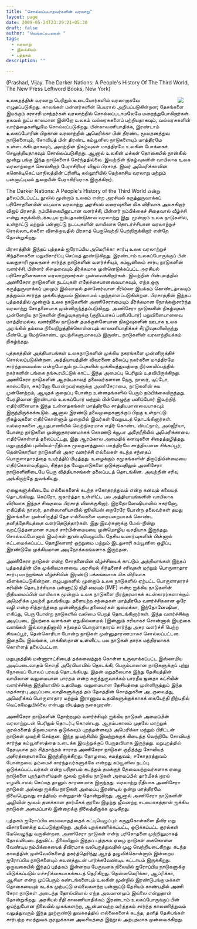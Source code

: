 ```yaml
---
title: "சொல்லப்படாதவர்களின் வரலாறு"
layout: page
date: 2009-05-24T23:29:21+05:30
draft: false
author: "வெங்கட்ரமணன் "
tags:
  - வரலாறு
  - இலக்கியம்
  - புத்தகம்
description: ""

---
```


(Prashad, Vijay. The Darker Nations: A People's History Of The Third World, The New Press Leftword Books, New York)

 <img clear="none" align="right" hspace="20" src="/images/darker_nations.jpg" > உலகதத்தின் வரலாறு பெரிதும் உடையோர்களில் வரலாறாகவே எழுதப்படுகிறது. காலங்கள் மன்னர்களின் பெயரால் அறியப்படுகின்றன; தேசங்களை இயக்கும் சராசரி மாந்தர்கள் வரலாற்றில் சொல்லப்படாமலேயே மறைந்துபோகிறார்கள். தகவல் நுட்ப காலமான இன்றோ உலகம் வல்லரசுகளைப் பற்றியதாகவும், வல்லரசுகளின் வார்த்தைகளிலுமே சொல்லப்படுகிறது. பின்காலணியாதிக்க, இரண்டாம் உலகப்போரின் பிறகான வரலாற்றில் அமெரிக்கா பின் திரண்ட மூலதனத்துவ நாடுகளையும், சோவியத் பின் திரண்ட கம்யூனிஸ நாடுகளையும் மாத்திரமே உள்ளடக்கியதாகவும், அவற்றின் நிகழ்வுகள் மாத்திரமே உலகின் போக்கைச் செலுத்தியதாகவும் சொல்லப்படுகிறது. ஆனால் உலகின் மக்கள் தொகையில் நான்கில் மூன்று பங்கு இந்த நாடுகளைச் சேர்ந்ததில்லை. இவற்றின் நிகழ்வுகளின் வாயிலாக உலக வரலாற்றைச் சொல்கிறார் பேராசிரியர் விஜய் பிரசாத்.  இவர் அமெரிக்காவின் கனெக்டிகெட் மாநிலத்தின் ட்ரினிடி கல்லூரியில் தெற்காசிய வரலாறு மற்றும் பன்னாட்டியல் துறையின் பேராசிரியராக இருக்கிறார். 

The Darker Nations: A People's History of the Third World என்று தலைப்பிடப்பட்ட நூலில் மூன்றாம் உலகம் என்ற அரசியல் கருத்துருவாக்கப் பரிசோதனையின் வடிவாக வரலாற்று அரசியல் வரைவுகளை மிக விரிவாக அலசுகிறார் விஜய் பிரசாத். நம்பிக்கையினூடான வளர்ச்சி, பின்னர் நம்பிக்கைச் சிதைவால் வீழ்ச்சி என்று சுருக்கிவிடக்கூடிய ஐம்பதாண்டுகால வரலாற்று இது. மூன்றாம் உலக நாடுகளில், உள்நாட்டு மற்றும் பன்னாட்டு நடப்புகளின் வாயிலாக தொடர்ச்சியான வரலாற்றுச் சொல்லாடல்களை விளக்குவதில் பிரசாத் பெருவெற்றி பெற்றிருக்கிறார் என்றே தோன்றுகிறது.

பிரசாத்தின் இந்தப் புத்தகம் ஐரோப்பிய அமெரிக்கா சார்பு உலக வரலாற்றுச் சிந்தனைகளை மறுவிசாரிப்பு செய்யத் தூண்டுகிறது. இரண்டாம் உலகப்போருக்குப் பின் வலதுசாரி மூலதனச் சார்ந்த நாடுகளின் வளர்ச்சியும், கம்யூனிஸம் சார்பு நாடுகளின் வளர்ச்சி, பின்னர் சிதைவையும் தீர்க்கமாக முன்னெடுக்கப்பட்ட அரசியல் பரிசோதனைகளாக வரலாற்றாளர்கள் முன்வைக்கிறார்கள். இவற்றின் பின்புலத்தில் அணிசேரா நாடுகளின் நடப்புகள் எதேச்சையானவையாகவும், எந்த ஒரு கருத்துருவாக்கப் புலமும் இல்லாமல் தன்னேர்வான சீரில்லா இயக்கம் கொண்டதாகவும் தத்துவம் சார்ந்த முக்கியத்துவம் இல்லாமல் புறந்தள்ளப்படுகின்றன. பிரசாத்தின் இந்தப் புத்தகத்தில் மூன்றாம் உலக நாடுகளின் அணிசேராமையும் தீர்க்கமான நோக்கஞ்சார்ந்த வரலாற்று சோதனையாக முன்னிருந்த்தப்படுகிறது. அணிசேரா நாடுகளின் நிகழ்வுகள் முன்னேறிய நாடுகளின் நிகழ்வுகளுக்கு (குறிப்பாகப் பனிப்போர்) மறுவினையானவை மாத்திரமல்ல, வளர்நிலை நாடுகள் தமக்குள்ளேயான நிகழ்வுகளின் ஊடாக உலக அரங்கில் தம்மை நிலைநிறுத்திக்கொள்ளவும் காலணியாதிக்கச் சீரழிவுகளிலிருந்து மீண்டெழ மேற்கொண்ட முயற்சிகளுமாகவும் இருண்ட நாடுகளின் வரலாற்றியக்கம் நிகழ்ந்தது. 

புத்தகத்தின் அத்தியாயங்கள் உலகநாடுகளின் முக்கிய நகரங்களை முன்னிருத்திச் சொல்லப்படுகின்றன. அத்தியாயத்தின் விவரணை தலைப்பு நகர்களை மாத்திரமே சார்ந்தவையல்ல என்றபோதும் நடப்புகளின் முக்கியத்துவத்தை நிர்ணயிப்பத்தில் நகர்களின் பங்கை நங்கூரமிட்டுக் காட்ட இந்த அமைப்பு பெரிதும் உதவியிருக்கிறது. அணிசேரா நாடுகளின் ஆரம்பகாலத் தலைவர்களான நேரு, நாஸர், டிட்டோ, காஸ்ட்ரோ, சுகர்னோ போன்றவர்களுக்கு அணிசேராமை, நாடுகளின் சுய முன்னேற்றம், ஆயுதக் குறைப்பு போன்ற உன்னதங்களில் பெரும் நம்பிக்கையிருந்தது. பேரழிவான இரண்டாம் உலகப்போர் மற்றும் பின்னெழுந்த பனிப்போர் இவற்றிந் எதிர்வினையாக இந்த உன்னதகங்கள் மாத்திரமே சாத்தியமானவையாகவும் இருந்திருக்கக்கூடும். ஆனால் இரண்டு தலைமுறைகளுக்குப் பிறகு உள்நாட்டு நிகழ்வுகளை எதிர்கொள்ளும் முறையில் இவர்கள் வேறுபடத் தொடங்கினார்கள். வல்லரசுகளை ஆயுதபாணியில் வெற்றிகரமாக எதிர் கொண்ட வியட்நாம், அல்ஜீரியா, போன்ற நாடுகளை முன்னுதாரணமாகக் கொண்டு க்யூபா அதேரீதியில் அமெரிக்காவை எதிர்கொள்ளத் தலைப்பட்டது, இது ஆரம்கால அமைதிக் கனவுகளை சிதைத்தழித்தது. மறுபுறத்தில் புவியியல்-ரீதியாக மூலதனத்துவம் மாத்திரமே சாத்தியமான சிங்கப்பூர், தென்கொரியா நாடுகளின் அசுர வளர்ச்சி எல்லைகள் கடந்த சந்தைப் பொருளாதாரத்தை உயர்த்திப் பிடித்தது. உழைக்கும் சமூகங்களின் திருப்தியின்மையை எதிர்கொள்வதிலும், சித்தாந்த வேறுபாடுகளை ஒடுக்குவதிலும் அணிசேரா நாடுகளினிடையே பெரு வித்தியாசங்கள் தலைப்படத் தொடங்கின. அவற்றின் சரிவு அங்கிருந்தே துவங்கியது. 

ஏழைகளுக்கிடையே எல்லைகளைக் கடந்த சகோதரத்துவம் என்ற கனவும் கலையத் தொடங்கியது. கெய்ரோ, ஜகார்த்தா உள்ளிட்ட பல அத்தியாயங்களின் வாயிலாக விரிவாக இந்தச் சிதைவை பிரசாத் விளக்குகிறார். இந்தோனேஷியாவில் சுகர்னோ, எகிப்தில் நாஸர், தான்ஸானியாவில் ஜூலியஸ் நைரேரே போன்ற தலைவர்கள் தமது இனங்களை முன்னிருத்தி தேச எல்லைகளை வரையறையாகக் கொண்ட தனித்தேசியத்தை வளர்தெடுத்தார்கள். இது இவர்களுக்கு மேல்-நின்று வறட்டுத்தனமான சமயச் சார்பின்மையயை முன்மொழிய வசதியாக இருந்தது. சொல்லப்போனால் இவர்கள் தூண்டியெழுப்பிய தேசிய உணர்வுகளின் பின்னால் கட்டமைக்கப்பட்ட தொழிலாளர் ஒற்றுமை மற்றும் இடதுசாரி கம்யூனிஸ ஒழிப்பு இரண்டுமே முக்கியமான அடிநோக்ககங்களாக இருந்தன. 

அணிசேரா நாடுகள் என்ற சோதனையின் வீழ்ச்சியைக் காட்டும் அத்தியாங்கள் இந்தப் புத்தகத்தின் மிக முக்கியமானவை. அரசியல் சிந்தனைச் சரிவுகள் மற்றும் பொருளாதார சார்பு மாற்றங்கள் வீழ்ச்சியின் இரண்டு பக்கங்களாக மிக விரிவாக விளக்கப்படுகின்றன. எழுபதுகளில் மூன்றாம் உலக நாடுகளில் ஏற்பட்ட பொருளாதாரச் சரிவின் தொடர்ச்சியாக பன்னாட்டு நிதி மையம் (IMF) என்ற ஐக்கிய நாடுகளின் நிதியமைப்பின் வாயிலாக மூன்றாம் உலக நாடுகளை நிரந்தரமாகக் கடன்காரர்களாக்கும் அமெரிக்க முயற்சி துவங்கியது. தளையற்ற சந்தைகள் மாத்திரமே வளர்ச்சிககான ஒரே வழி என்ற சித்தாந்த்தை முன்னிருத்திய தலைவர்கள் ஜமைக்கா, இந்தோனேஷியா, எகிப்து, பெரு போன்ற நாடுகளில் வலிமை பெறத் தொடங்கினார்கள். இந்த வளர்ச்சிக்கு அடிப்படை இயற்கை வளங்கள் ஏதுமில்லாமல் (இன்னும் சரியாகச் சொன்னால் இயற்கை வளங்கள் இல்லாததினால்) சந்தைப் பொருளாதாரம் சார்ந்து அசுர வளர்ச்சி பெற்ற சிங்கப்பூர், தென்கொரியா போன்ற நாடுகள் முன்னுதாரணமாகச் சொல்லப்பட்டன. இதையே இலங்கை, பாக்கிஸ்தான் உள்ளிட்ட பல நாடுகள் தாரக மந்திரமாகக் கொள்ளத் தலைப்பட்டன. 

மறுபுறத்தில் மன்னாராட்சியைத் தக்கவைத்துக் கொள்ள உருவாக்கப்பட்ட இஸ்லாமிய அடிப்படைவாதம் சௌதி அரேபியாவில் தொடங்கி, பெரும்பாலான நாடுகளுக்குப் புற்று நோயைப் போலப் பரவத் தொடங்கியது. இதன் மறுதலையாக இந்து தேசியத்தின் வாயிலான வலுமையான பாரதம் என்ற கருத்துருவாக்கம் பாரதீய ஜனதா கட்சியின் வளர்ச்சிக்கு இந்தியாவில் உதவியது.  வலுமையான தேசியத்தை முன்னிருத்தும் இந்த மதச்சார்பு அடிப்படைவாதிகளுக்குத் தம் தேசத்தின் சொத்துகளை அடகுவைத்து, அமெரிக்கப் பொருளாதார மற்றும் இராணுவ உதவிகளுக்குக்காகக் கையேந்தி நிற்பதில் வெட்கமேதுமில்லை என்பது வியத்தகு நகைமுரண்.

அணிசேரா நாடுகளின் தோற்றமும் வளர்ச்சியும் ஐக்கிய நாடுகள் அமைப்பின் வரலாற்றுடன் பெரிதும் தொடர்பு கொண்டது. ஆரம்பகாலம் முதலே மாற்றுக் குரல்களைத் திறமையாக ஒடுக்கவும் புறந்தள்ளவும் அமெரிக்கா மற்றும் பிரிட்டன் நாடுகள் முயற்சி செய்தன. இந்த முயற்சியில் இவற்றுக்குக் கிடைத்த வெற்றியே சோவியத் சார்ந்த கம்யூனிஸத்தை உடைக்க இவற்றுக்குப் பேருதவியாக இருந்தது. மறுபுறத்தில் நேரடியாக தம் சித்தாந்தம் சாராத அணிசேரா நாடுகள் குறித்த்து சோவியத் அசிரத்தையாகவே இருந்திருக்கிறது. தோழமை, சமத்துவம், சகோதரத்துவம் போன்றவை தம்மைச் சார்ந்தவர்களுக்கே என்றது கம்யூனிஸ நடப்பு. ஒடுக்கப்பட்டவர்கள் என்ற பரிதாபம் கடந்தும் தமக்குத் தேவையற்றவர்களாக ஏழை நாடுகளை புறந்தள்ளியதன் மூலம் ஐக்கிய நாடுகள் அமைப்பில் தார்மீகக் குரல் எழவிடாமல் செய்யத் தானும் காரணமாக இருந்தது. வரலாற்று ரீதியாக அணிசேரா நாடுகள் அல்லது ஐக்கிய நாடுகள் அமைப்பு இரண்டில் ஒன்று மாத்திரமே நிலைபெறுவது சாத்தியம் என்றுதான் தோன்றுகிறது. ஆனால் அணிசேரா நாடுகளின் அழிவின் மூலம் தனக்கான தார்மீகக் குரலை இழந்து ஜீவனற்ற சடலமாகத்தான் ஐக்கிய நாடுகள் அமைப்பால் இன்றைக்கு நிலைத்திருக்க முடிகிறது. 

புத்தகம் ஐரோப்பிய மையவாதத்தைக் கட்டியெழுப்பும் கருதுகோள்களை தீவிர மறு விசாரணைக்கு உட்படுத்துகிறது. அதில் புறக்கணிக்கப்பட்ட, ஒடுக்கப்பட்ட குரல்கள் மேலெழுந்து வருகின்றன. அணிசேரா நாடுகள் என்ற பரிசோதனை முற்றிலுமாகத் தோல்வியடைந்துவிட்ட நிலையிலும் இந்தப் புத்தகம் ஏழை நாடுகள் கைகொள்ள வேண்டிய நம்பிக்கையைத் தீவிரமாக வலியுருத்துவதில் முழு வெற்றியடைகிறது. கடந்த காலத்தின் முள்வேலிகளைத் தகர்த்தெரிந்து ஆரத் தழுவிக்கொள்ளும் இன்றைய ஐரோப்பிய நாடுகளையும் கவனத்துடன் பார்க்கவேண்டிய கட்டாயம் இருக்கிறது. ஒருவகையில் இந்தப் புத்தகம் இன்றைய பேருவகை நிலையில் ஐரோப்பிய நாடுகளுக்கு விடுக்கப்படும் எச்சரிக்கையாகக்கூடத் தெரிகிறது. தென்னமெரிக்கா, ஆப்ரிக்கா, ஆசியா என்ற முப்பெரும் கண்டங்களையும் உலகின் மூன்றில் இரண்டுபங்கு மக்கள் தொகையையும் கடக்க முற்பட்டு எல்லைகளற்ற பன்னாட்டு தேசியம் காண்பதில் அணி சேரா நாடுகள் அடைந்த தோல்வியால் எந்த அவமானமும் இல்லை என்றுதான் தோன்றுகிறது. அரசியல் ரீதி காலணியாதிக்கம் இரண்டாம் உலகப்போருக்குப் பின் ஓய்ந்துபோன நிலையில் முகங்களற்ற, ஆன்மாவற்ற வர்த்தகம் சார்ந்த காலணித்துவம் வலுத்துவரும் இந்த நூற்றாண்டு துவக்கத்தில் எல்லைகளைக் கடந்த, தனித் தேசியங்கள் சார்பற்ற சமத்துவக் குரலுக்கான அவசியத்தை இந்நூல் அற்புதமாக முன்வைக்கிறது. 